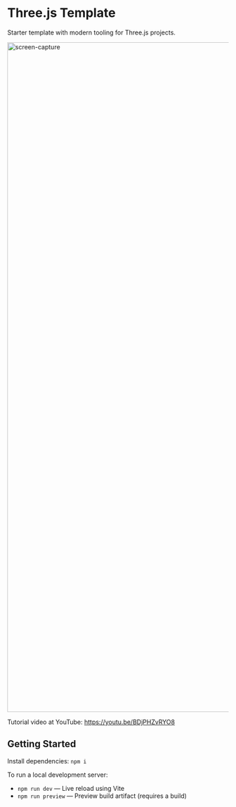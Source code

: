 # Three.js Template

Starter template with modern tooling for Three.js projects.

<img width="1523" alt="screen-capture" src="https://github.com/jasonsturges/three-template/assets/1213591/9a84a4ea-9464-40d6-b359-b213ef88fee4">

Tutorial video at YouTube: https://youtu.be/BDjPHZvRYO8


## Getting Started

Install dependencies: `npm i`

To run a local development server:

- `npm run dev` &mdash; Live reload using Vite
- `npm run preview` &mdash; Preview build artifact (requires a build)

